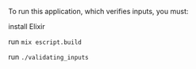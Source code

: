 To run this application, which verifies inputs, you must:

install Elixir

run `mix escript.build`

run `./validating_inputs`
